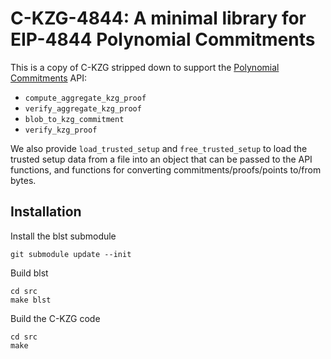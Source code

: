# C-KZG-4844: A minimal library for EIP-4844 Polynomial Commitments

This is a copy of C-KZG stripped down to support the [Polynomial Commitments](https://github.com/ethereum/consensus-specs/blob/dev/specs/eip4844/polynomial-commitments.md) API:

- `compute_aggregate_kzg_proof`
- `verify_aggregate_kzg_proof`
- `blob_to_kzg_commitment`
- `verify_kzg_proof`

We also provide `load_trusted_setup` and `free_trusted_setup` to load the
trusted setup data from a file into an object that can be passed to the API
functions, and functions for converting commitments/proofs/points to/from bytes.

## Installation

Install the blst submodule

```
git submodule update --init
```

Build blst

```
cd src
make blst
```

Build the C-KZG code

```
cd src
make
```
